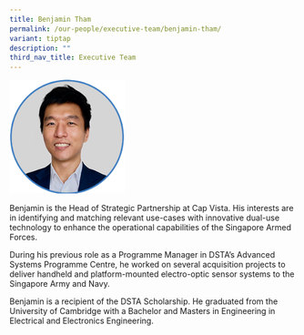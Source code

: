 ```yaml
---
title: Benjamin Tham
permalink: /our-people/executive-team/benjamin-tham/
variant: tiptap
description: ""
third_nav_title: Executive Team
---
```

<p></p><div class="isomer-image-wrapper"><img style="width: 40%;" height="auto" width="100%" alt="" src="/images/Executive Team/Benjamin_Tham.png"></div><p>Benjamin is the Head of Strategic Partnership at Cap Vista. His interests are in identifying and matching relevant use-cases with innovative dual-use technology to enhance the operational capabilities of the Singapore Armed Forces.</p><p></p><p></p><p>During his previous role as a Programme Manager in DSTA’s Advanced Systems Programme Centre, he worked on several acquisition projects to deliver handheld and platform-mounted electro-optic sensor systems to the Singapore Army and Navy.</p><p></p><p></p><p>Benjamin is a recipient of the DSTA Scholarship. He graduated from the University of Cambridge with a Bachelor and Masters in Engineering in Electrical and Electronics Engineering.</p>